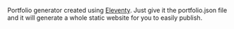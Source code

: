 Portfolio generator created using [Eleventy](https://www.11ty.dev/). Just give it the portfolio.json file and it will generate a whole static website for you to easily publish.